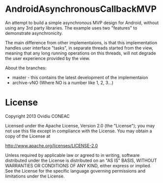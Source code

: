 # AndroidAsynchronousCallbackMVP
An attempt to build a simple asynchronous MVP design for Android, without using any 3rd party libraries. The example uses two "features" to demonstrate asynchronicity.

The main difference from other implementaions, is that this implementation handles user interface "tasks", in separate threads started from the view, meaning that any long running operations on this threads, will not degrade the user experience provided by the view.

About the branches:
- master - this contains the latest development of the implementaion
- archive-vNO (Where NO is a number like 1, 2, 3...)

# License
Copyright 2013 Ovidiu CONEAC

Licensed under the Apache License, Version 2.0 (the "License");
you may not use this file except in compliance with the License.
You may obtain a copy of the License at

   http://www.apache.org/licenses/LICENSE-2.0

Unless required by applicable law or agreed to in writing, software
distributed under the License is distributed on an "AS IS" BASIS,
WITHOUT WARRANTIES OR CONDITIONS OF ANY KIND, either express or implied.
See the License for the specific language governing permissions and
limitations under the License.
